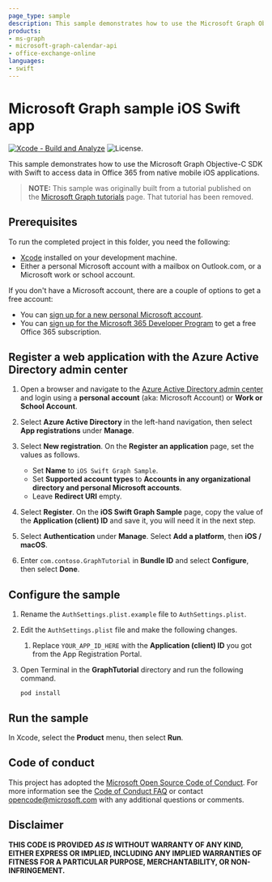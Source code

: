 ```yaml
---
page_type: sample
description: This sample demonstrates how to use the Microsoft Graph Objective-C SDK to access data in Office 365 from iOS Swift apps.
products:
- ms-graph
- microsoft-graph-calendar-api
- office-exchange-online
languages:
- swift
---
```


# Microsoft Graph sample iOS Swift app

[![Xcode - Build and Analyze](https://github.com/microsoftgraph/msgraph-training-ios-swift/actions/workflows/xcode.yml/badge.svg)](https://github.com/microsoftgraph/msgraph-training-ios-swift/actions/workflows/xcode.yml) ![License.](https://img.shields.io/badge/license-MIT-green.svg)

This sample demonstrates how to use the Microsoft Graph Objective-C SDK with Swift to access data in Office 365 from native mobile iOS applications.

> **NOTE:** This sample was originally built from a tutorial published on the [Microsoft Graph tutorials](https://docs.microsoft.com/graph/tutorials) page. That tutorial has been removed.

## Prerequisites

To run the completed project in this folder, you need the following:

- [Xcode](https://developer.apple.com/xcode/) installed on your development machine.
- Either a personal Microsoft account with a mailbox on Outlook.com, or a Microsoft work or school account.

If you don't have a Microsoft account, there are a couple of options to get a free account:

- You can [sign up for a new personal Microsoft account](https://signup.live.com/signup?wa=wsignin1.0&rpsnv=12&ct=1454618383&rver=6.4.6456.0&wp=MBI_SSL_SHARED&wreply=https://mail.live.com/default.aspx&id=64855&cbcxt=mai&bk=1454618383&uiflavor=web&uaid=b213a65b4fdc484382b6622b3ecaa547&mkt=E-US&lc=1033&lic=1).
- You can [sign up for the Microsoft 365 Developer Program](https://developer.microsoft.com/microsoft-365/dev-program) to get a free Office 365 subscription.

## Register a web application with the Azure Active Directory admin center

1. Open a browser and navigate to the [Azure Active Directory admin center](https://aad.portal.azure.com) and login using a **personal account** (aka: Microsoft Account) or **Work or School Account**.

1. Select **Azure Active Directory** in the left-hand navigation, then select **App registrations** under **Manage**.

1. Select **New registration**. On the **Register an application** page, set the values as follows.

    - Set **Name** to `iOS Swift Graph Sample`.
    - Set **Supported account types** to **Accounts in any organizational directory and personal Microsoft accounts**.
    - Leave **Redirect URI** empty.

1. Select **Register**. On the **iOS Swift Graph Sample** page, copy the value of the **Application (client) ID** and save it, you will need it in the next step.

1. Select **Authentication** under **Manage**. Select **Add a platform**, then **iOS / macOS**.

1. Enter `com.contoso.GraphTutorial` in **Bundle ID** and select **Configure**, then select **Done**.

## Configure the sample

1. Rename the `AuthSettings.plist.example` file to `AuthSettings.plist`.
1. Edit the `AuthSettings.plist` file and make the following changes.
    1. Replace `YOUR_APP_ID_HERE` with the **Application (client) ID** you got from the App Registration Portal.
1. Open Terminal in the **GraphTutorial** directory and run the following command.

    ```Shell
    pod install
    ```

## Run the sample

In Xcode, select the **Product** menu, then select **Run**.

## Code of conduct

This project has adopted the [Microsoft Open Source Code of Conduct](https://opensource.microsoft.com/codeofconduct/). For more information see the [Code of Conduct FAQ](https://opensource.microsoft.com/codeofconduct/faq/) or contact [opencode@microsoft.com](mailto:opencode@microsoft.com) with any additional questions or comments.

## Disclaimer

**THIS CODE IS PROVIDED _AS IS_ WITHOUT WARRANTY OF ANY KIND, EITHER EXPRESS OR IMPLIED, INCLUDING ANY IMPLIED WARRANTIES OF FITNESS FOR A PARTICULAR PURPOSE, MERCHANTABILITY, OR NON-INFRINGEMENT.**
